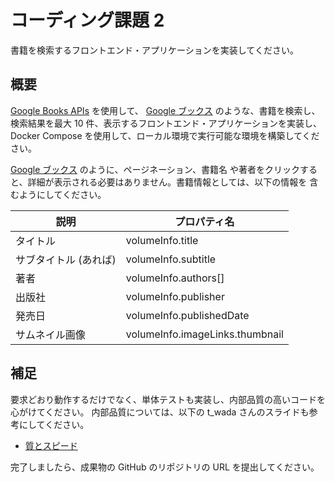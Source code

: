 # コーディング課題 2

書籍を検索するフロントエンド・アプリケーションを実装してください。

## 概要

[Google Books APIs](https://developers.google.com/books?hl=ja) を使用して、
[Google ブックス](https://books.google.co.jp/) のような、書籍を検索し、
検索結果を最大 10 件、表示するフロントエンド・アプリケーションを実装し、
Docker Compose を使用して、ローカル環境で実行可能な環境を構築してください。

[Google ブックス](https://books.google.co.jp/) のように、ページネーション、書籍名
や著者をクリックすると、詳細が表示される必要はありません。書籍情報としては、以下の情報を
含むようにしてください。

| 説明 | プロパティ名 |
| ----| ----------- |
| タイトル | volumeInfo.title |
| サブタイトル (あれば) | volumeInfo.subtitle |
| 著者 | volumeInfo.authors[] |
| 出版社 | volumeInfo.publisher |
| 発売日 | volumeInfo.publishedDate |
| サムネイル画像 | volumeInfo.imageLinks.thumbnail |

## 補足

要求どおり動作するだけでなく、単体テストも実装し、内部品質の高いコードを心がけてください。
内部品質については、以下の t_wada さんのスライドも参考にしてください。

- [質とスピード](https://speakerdeck.com/twada/quality-and-speed)

完了しましたら、成果物の GitHub のリポジトリの URL を提出してください。

